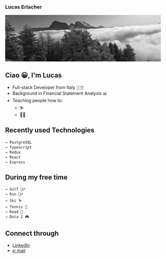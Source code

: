 ### Lucas Erlacher

![](images/IMG_8247_2.jpg)

## Ciao 😀, I'm Lucas
- Full-stack Developer from Italy 🇮🇹
- Background in Financial Statement Analysis 📊
- Teaching people how to:
    - ⛷
    - 🏌️‍♂️

## Recently used Technologies
```
→ PostgreSQL
→ Typescript
→ Redux
→ React
→ Express
```

## During my free time
```
→ Golf 🏌️‍♂️
→ Run 🏃‍♂️
→ Ski ⛷
→ Tennis 🎾
→ Read 📖
→ Dota 2 🎮
```

## Connect through
- [LinkedIn](https://www.linkedin.com/in/lucaserlacher/)
- [e-mail](mailto:l.erlacher@icloud.com)

<!--
**lucaserly/lucaserly** is a ✨ _special_ ✨ repository because its `README.md` (this file) appears on your GitHub profile.

Here are some ideas to get you started:

- 🔭 I’m currently working on ...
- 🌱 I’m currently learning ...
- 👯 I’m looking to collaborate on ...
- 🤔 I’m looking for help with ...
- 💬 Ask me about ...
- 📫 How to reach me: ...
- 😄 Pronouns: ...
- ⚡ Fun fact: ...
-->
